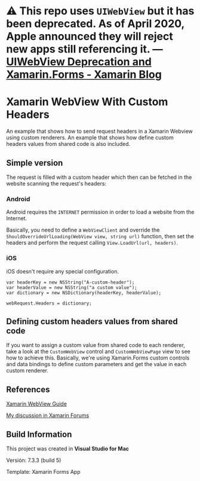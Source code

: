 # :warning: This repo uses `UIWebView` but it has been deprecated. As of April 2020, Apple announced they will reject new apps still referencing it. — [UIWebView Deprecation and Xamarin.Forms - Xamarin Blog](https://devblogs.microsoft.com/xamarin/uiwebview-deprecation-xamarin-forms/)


# Xamarin WebView With Custom Headers

An example that shows how to send request headers in a Xamarin Webview using custom renderers. An example that shows how define custom headers values from shared code is also included.

## Simple version

The request is filled with a custom header which then can be fetched in the website scanning the request's headers:


### Android

Android requires the `INTERNET` permission in order to load a website from the Internet.

Basically, you need to define a `WebViewClient` and override the `ShouldOverrideUrlLoading(WebView view, string url)` function, then set the headers and perform the request calling `View.LoadUrl(url, headers)`.


### iOS

iOS doesn't require any special configuration.

```
var headerKey = new NSString("A-custom-header");
var headerValue = new NSString("a custom value");
var dictionary = new NSDictionary(headerKey, headerValue);

webRequest.Headers = dictionary;
```


## Defining custom headers values from shared code

If you want to assign a custom value from shared code to each renderer, take a look at the `CustomWebView` control and `CustomWebViewPage` view to see how to achieve this. Basically, we're using Xamarin.Forms custom controls and data bindings to define custom parameters and get the value in each custom renderer.


## References

[Xamarin WebView Guide](https://developer.xamarin.com/guides/xamarin-forms/user-interface/webview/)

[My discussion in Xamarin Forums](https://forums.xamarin.com/discussion/57284/it-is-possible-to-send-headers-when-calling-a-webview)


## Build Information

This project was created in **Visual Studio for Mac**

Versión: 7.3.3 (build 5)

Template: Xamarin Forms App

